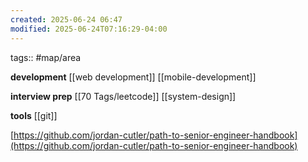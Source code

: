 ```yaml
---
created: 2025-06-24 06:47
modified: 2025-06-24T07:16:29-04:00
---
```

tags:: #map/area 

**development**
[[web development]]
[[mobile-development]]


**interview prep**
[[70 Tags/leetcode]]
[[system-design]]

**tools**
[[git]]



[https://github.com/jordan-cutler/path-to-senior-engineer-handbook](https://github.com/jordan-cutler/path-to-senior-engineer-handbook)